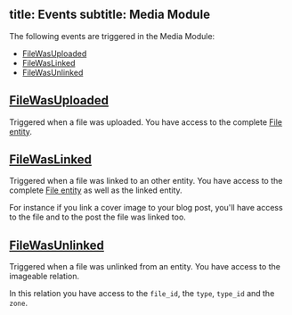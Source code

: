 title: Events
subtitle: Media Module
-------

The following events are triggered in the Media Module:

- [FileWasUploaded](#file-was-uploaded)
- [FileWasLinked](#file-was-linked)
- [FileWasUnlinked](#file-was-unlinked)


## <a name="file-was-uploaded" class="anchor" href="#file-was-uploaded">FileWasUploaded</a>

Triggered when a file was uploaded. You have access to the complete [File entity](https://github.com/AsgardCms/Media/blob/master/Entities/File.php).

## <a name="file-was-linked" class="anchor" href="#file-was-linked">FileWasLinked</a>

Triggered when a file was linked to an other entity. You have access to the complete [File entity](https://github.com/AsgardCms/Media/blob/master/Entities/File.php) as well as the linked entity.

For instance if you link a cover image to your blog post, you'll have access to the file and to the post the file was linked too.

## <a name="file-was-unlinked" class="anchor" href="#file-was-unlinked">FileWasUnlinked</a>


Triggered when a file was unlinked from an entity. You have access to the imageable relation.

In this relation you have access to the `file_id`, the `type`, `type_id` and the `zone`.
